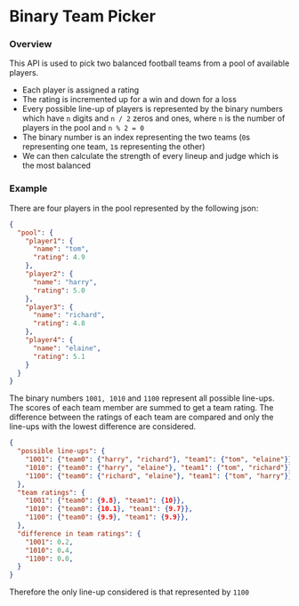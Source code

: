# Binary Team Picker

### Overview

This API is used to pick two balanced football teams from a pool of available players.
- Each player is assigned a rating 
- The rating is incremented up for a win and down for a loss
- Every possible line-up of players is represented by the binary numbers which have ```n``` digits and ```n / 2``` 
zeros and ones, where ```n``` is the number of players in the pool and ```n % 2 = 0```
- The binary number is an index representing the two teams (```0```s representing one team, ```1```s representing the 
other)
- We can then calculate the strength of every lineup and judge which is the most balanced


### Example

There are four players in the pool represented by the following json:

```json
{
  "pool": {
    "player1": {
      "name": "tom",
      "rating": 4.9
    },
    "player2": {
      "name": "harry",
      "rating": 5.0
    },
    "player3": {
      "name": "richard",
      "rating": 4.8
    },
    "player4": {
      "name": "elaine",
      "rating": 5.1
    }
  }
}
```

The binary numbers ```1001, 1010``` and ```1100``` represent all possible line-ups. The scores of each team member are 
summed to get a team rating. The difference between the ratings of each team are compared and only the line-ups with the 
lowest difference are considered. 

```json
{
  "possible line-ups": {
    "1001": {"team0": {"harry", "richard"}, "team1": {"tom", "elaine"}},
    "1010": {"team0": {"harry", "elaine"}, "team1": {"tom", "richard"}}, 
    "1100": {"team0": {"richard", "elaine"}, "team1": {"tom", "harry"}},
  },
  "team ratings": {
    "1001": {"team0": {9.8}, "team1": {10}},
    "1010": {"team0": {10.1}, "team1": {9.7}}, 
    "1100": {"team0": {9.9}, "team1": {9.9}},
  },
  "difference in team ratings": {
    "1001": 0.2,
    "1010": 0.4, 
    "1100": 0.0,
  }
}
```

Therefore the only line-up considered is that represented by ```1100``` 




